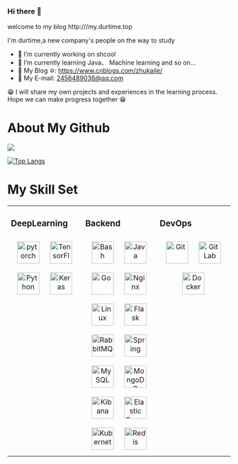 ### Hi there 👋
welcome to my blog http:///my.durtime.top

I'm durtime,a new company's people on the way to study

- 🔭 I’m currently working on shcool
- 🌱 I’m currently learning Java、 Machine learning and so on...
- 👯 My Blog ✡: https://www.cnblogs.com/zhukaile/
- 💬 My E-mail: 2456489036@qq.com

😁 I will share my own projects and experiences in the learning process.
Hope we can make progress together 😁

# About My Github
![](https://img.shields.io/badge/Blog-Durtime-blue)

[![Top Langs](https://github-readme-stats.vercel.app/api/top-langs/?username=durtime&layout=compact)](https://github.com/durtime/github-readme-stats)

# My Skill Set  
<table><tr><td valign="top" width="33%">



### DeepLearning  
<div align="center">  
<img style="margin: 10px" src="https://profilinator.rishav.dev/skills-assets/pytorch-icon.svg" alt="pytorch" height="50" />  
<img style="margin: 10px" src="https://profilinator.rishav.dev/skills-assets/tensorflow-icon.svg" alt="TensorFlow" height="50" />  
<img style="margin: 10px" src="https://profilinator.rishav.dev/skills-assets/python-original.svg" alt="Python" height="50" />  
<img style="margin: 10px" src="https://profilinator.rishav.dev/skills-assets/keras.png" alt="Keras" height="50" />  
</div>

</td><td valign="top" width="33%">



### Backend  
<div align="center">  
<img style="margin: 10px" src="https://profilinator.rishav.dev/skills-assets/gnu_bash-icon.svg" alt="Bash" height="50" />  
<img style="margin: 10px" src="https://profilinator.rishav.dev/skills-assets/java-original-wordmark.svg" alt="Java" height="50" />  
<img style="margin: 10px" src="https://profilinator.rishav.dev/skills-assets/go-original.svg" alt="Go" height="50" />  
<img style="margin: 10px" src="https://profilinator.rishav.dev/skills-assets/nginx-original.svg" alt="Nginx" height="50" />  
<img style="margin: 10px" src="https://profilinator.rishav.dev/skills-assets/linux-original.svg" alt="Linux" height="50" />  
<img style="margin: 10px" src="https://profilinator.rishav.dev/skills-assets/flask.png" alt="Flask" height="50" />  
<img style="margin: 10px" src="https://profilinator.rishav.dev/skills-assets/rabbitmq-icon.svg" alt="RabbitMQ" height="50" />  
<img style="margin: 10px" src="https://profilinator.rishav.dev/skills-assets/springio-icon.svg" alt="Spring" height="50" />  
<img style="margin: 10px" src="https://profilinator.rishav.dev/skills-assets/mysql-original-wordmark.svg" alt="MySQL" height="50" />  
<img style="margin: 10px" src="https://profilinator.rishav.dev/skills-assets/mongodb-original-wordmark.svg" alt="MongoDB" height="50" />  
<img style="margin: 10px" src="https://profilinator.rishav.dev/skills-assets/kibana.png" alt="Kibana" height="50" />  
<img style="margin: 10px" src="https://profilinator.rishav.dev/skills-assets/elasticsearch.png" alt="Elastic Search" height="50" />  
<img style="margin: 10px" src="https://profilinator.rishav.dev/skills-assets/kubernetes-icon.svg" alt="Kubernetes" height="50" />  
<img style="margin: 10px" src="https://profilinator.rishav.dev/skills-assets/redis-original-wordmark.svg" alt="Redis" height="50" />  
</div>

</td><td valign="top" width="33%">



### DevOps  
<div align="center">  
<img style="margin: 10px" src="https://profilinator.rishav.dev/skills-assets/git-scm-icon.svg" alt="Git" height="50" />  
<img style="margin: 10px" src="https://profilinator.rishav.dev/skills-assets/gitlab.svg" alt="GitLab" height="50" />  
<img style="margin: 10px" src="https://profilinator.rishav.dev/skills-assets/docker-original-wordmark.svg" alt="Docker" height="50" />  
</div>

</td></tr></table>  

<br/>  




<!--
**durtime/durtime** is a ✨ _special_ ✨ repository because its `README.md` (this file) appears on your GitHub profile.

Here are some ideas to get you started:

- 🔭 I’m currently working on shcool
- 🌱 I’m currently learning Java and Machine learning
- 👯 My Blog: https://www.cnblogs.com/zhukaile/
- 💬 My E-mail:2456489036@qq.com
- 📫 How to reach me: ...
- 😄 Pronouns: ...
- ⚡ Fun fact: ...
次数
![Visitor Count](https://profile-counter.glitch.me/durtime/count.svg)
统计条
[![Top Langs](https://github-readme-stats.vercel.app/api/top-langs/?username=durtime&layout=compact)](https://github.com/durtime/github-readme-stats)
[![Top Langs](https://github-readme-stats.vercel.app/api/top-langs/?username=durtime)](https://github.com/durtime/github-readme-stats)
仓库状态统计
![Christmas's GitHub stats](https://github-readme-stats.vercel.app/api?username=Christmas&show_icons=true&theme=tokyonight)
![](https://img.shields.io/badge/Blog-Durtime-blue)
-->
